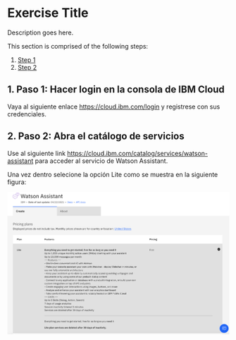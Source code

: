 # Exercise Title

Description goes here.

This section is comprised of the following steps:

1. [Step 1](#1-step-1)
1. [Step 2](#2-step-2)

## 1. Paso 1: Hacer login en la consola de IBM Cloud

Vaya al siguiente enlace https://cloud.ibm.com/login y registrese con sus credenciales.

## 2. Paso 2: Abra el catálogo de servicios

Use al siguiente link https://cloud.ibm.com/catalog/services/watson-assistant para acceder al servicio de Watson Assistant.

Una vez dentro selecione la opción Lite como se muestra en la siguiente figura:

![Watson](../images/WatsonAssistant.png)
